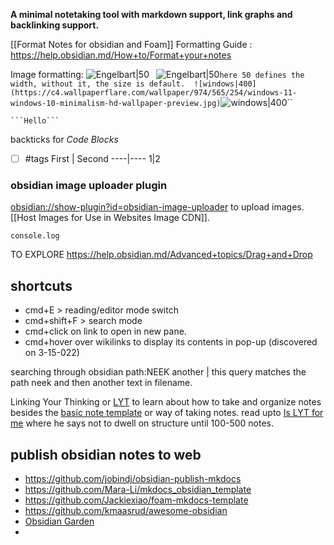 

**A minimal notetaking tool with markdown support, link graphs and backlinking support.** 

[[Format Notes for obsidian and Foam]]
Formatting Guide : https://help.obsidian.md/How+to/Format+your+notes

Image formatting: 
![Engelbart|50](https://history-computer.com/ModernComputer/Basis/images/Engelbart.jpg)
``
``![Engelbart|50](https://history-computer.com/ModernComputer/Basis/images/Engelbart.jpg)``
here 50 defines the width, without it, the size is default. 
![windows|400](https://c4.wallpaperflare.com/wallpaper/974/565/254/windows-11-windows-10-minimalism-hd-wallpaper-preview.jpg)
``![windows|400](https://c4.wallpaperflare.com/wallpaper/974/565/254/windows-11-windows-10-minimalism-hd-wallpaper-preview.jpg)``
```
```Hello```
```
backticks for *Code Blocks*

- [ ]  #tags 
First | Second
----|----
1|2

### obsidian image uploader plugin 
[obsidian://show-plugin?id=obsidian-image-uploader](obsidian://show-plugin?id=obsidian-image-uploader) 
to upload images. [[Host Images for Use in Websites Image CDN]].

```
console.log
```

TO EXPLORE
https://help.obsidian.md/Advanced+topics/Drag+and+Drop

## shortcuts
- cmd+E > reading/editor mode switch
- cmd+shift+F  > search mode
- cmd+click on link to open in new pane.
- cmd+hover over wikilinks to display its contents in pop-up (discovered on 3-15-022)

searching through obsidian
path:NEEK another | this query matches the path neek and then another text in filename. 

Linking Your Thinking or [LYT](https://notes.linkingyourthinking.com/Umami/LYT+Kit) to learn about how to take and organize notes besides the [basic note template](https://obsidian.garden/%F0%9F%91%A9%E2%80%8D%F0%9F%8C%BE+Your+Knowledge+Garden#%F0%9F%8F%84%E2%80%8D%E2%99%82%EF%B8%8F+Suggested+flow) or way of taking notes.
read upto [Is LYT for me](https://notes.linkingyourthinking.com/Umami/Is+LYT+For+Me) where he says not to dwell on structure until 100-500 notes. 

## publish obsidian notes to web
-  https://github.com/jobindj/obsidian-publish-mkdocs
- https://github.com/Mara-Li/mkdocs_obsidian_template
- https://github.com/Jackiexiao/foam-mkdocs-template
- https://github.com/kmaasrud/awesome-obsidian
- [Obsidian Garden](https://obsidian.garden/%F0%9F%91%A9%E2%80%8D%F0%9F%8C%BE+Gardening+Tips/%F0%9F%AA%A8+%F0%9F%8C%B3+Obsidian+Garden)
- 
